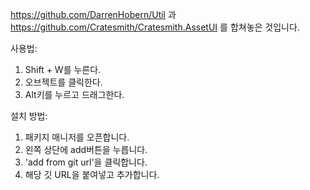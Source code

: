 https://github.com/DarrenHobern/Util 과 https://github.com/Cratesmith/Cratesmith.AssetUI 를 합쳐놓은 것입니다.

사용법:

1. Shift + W를 누른다.
2. 오브젝트를 클릭한다.
3. Alt키를 누르고 드래그한다.

설치 방법:
1. 패키지 매니저를 오픈합니다.
2. 왼쪽 상단에 add버튼을 누릅니다.
3. 'add from git url'을 클릭합니다.
4. 해당 깃 URL을 붙여넣고 추가합니다.
